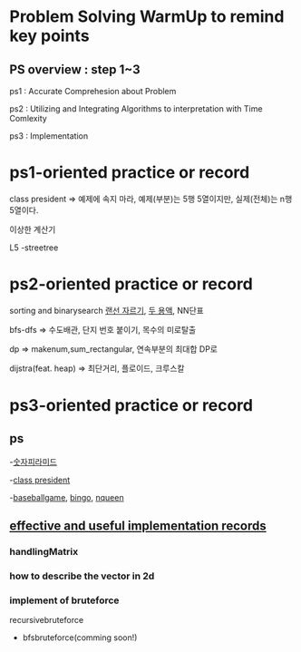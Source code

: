 # Problem Solving WarmUp to remind key points

## PS overview : step 1~3
ps1 : Accurate Comprehesion about Problem

ps2 : Utilizing and Integrating Algorithms to interpretation with Time Comlexity

ps3 : Implementation

# ps1-oriented practice or record
class president => 예제에 속지 마라, 예제(부분)는 5행 5열이지만, 실제(전체)는 n행 5열이다.

이상한 계산기

L5
-streetree


# ps2-oriented practice or record
sorting and binarysearch 
[랜선 자르기](https://github.com/devsacti/Algorithms_Query/blob/main/PSrecords_python/PS-Pool/baekjoon/b1654.py), 
[두 용액](https://github.com/devsacti/Algorithms_Query/blob/main/PSrecords_python/PS-Pool/baekjoon/b2470%EB%91%90%EC%9A%A9%EC%95%A1.py), 
NN단표 

bfs-dfs => 수도배관, 단지 번호 붙이기, 목수의 미로탈출

dp => makenum,sum_rectangular, 연속부분의 최대합 DP로

dijstra(feat. heap) => 최단거리, 플로이드, 크루스칼

# ps3-oriented practice or record
## ps

-[숫자피라미드](https://github.com/devsacti/Algorithms_Query/blob/main/Algorithm/python/algorithmjobs/L2/%EC%88%AB%EC%9E%90%ED%94%BC%EB%9D%BC%EB%AF%B8%EB%93%9C.py)

-[class president](https://github.com/devsacti/Algorithms_Query/blob/main/Algorithm/python/algorithmjobs/L3/L3_12classpriesident.py)

-[baseballgame](https://github.com/devsacti/Algorithms_Query/blob/main/Algorithm/python/algorithmjobs/L4/L4_04baseballgame.py),
  [bingo](https://github.com/devsacti/Algorithms_Query/blob/main/Algorithm/python/algorithmjobs/L4/L4_01bingo_refactoring.py),
  [nqueen](https://github.com/devsacti/Algorithms_Query/blob/main/PSrecords_python/PS-Pool/baekjoon/b9663_refactoring.py)



## [effective and useful implementation records](https://github.com/devsacti/Algorithms_Query/tree/main/PSrecords_python/PS-WarmUp/UsefulImplRecords)
### handlingMatrix

### how to describe the vector in 2d

### implement of bruteforce
recursivebruteforce
+ bfsbruteforce(comming soon!)

